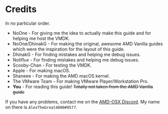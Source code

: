 # Credits

In no particular order.

* NoOne - For giving me the idea to actually make this guide and for helping me host the VMDK.
* NoOne/DhinakG - For making the original, awesome AMD Vanilla guides which were the inspiration for the layout of this guide.
* DhinakG - For finding mistakes and helping me debug issues.
* Notiflux - For finding mistakes and helping me debug issues.
* Scooby-Chan - For testing the VMDK.
* Apple - For making macOS.
* Shaneee - For making the AMD macOS kernel.
* The VMware Team - For making VMware Player/Workstation Pro. 
* **You** - For reading this guide! ~~Totally not taken from the AMD Vanilla guide~~

If you have any problems, contact me on the [AMD-OSX Discord](https://discord.gg/EfCYAJW). My name on there is `AlexTheGreat4000#9577`.

